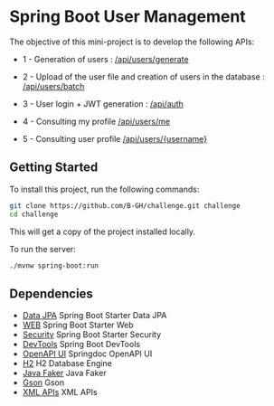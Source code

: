 # Spring Boot User Management

The objective of this mini-project is to develop the following APIs:

* 1 - Generation of users : [/api/users/generate]()

* 2 - Upload of the user file and creation of users in the database : [/api/users/batch]()

* 3 - User login + JWT generation : [/api/auth]()

* 4 - Consulting my profile [/api/users/me]()

* 5 - Consulting user profile [/api/users/{username}]()


## Getting Started

To install this project, run the following commands:

```bash
git clone https://github.com/B-GH/challenge.git challenge
cd challenge
```

This will get a copy of the project installed locally.

To run the server:

```bash
./mvnw spring-boot:run
```



## Dependencies

* [Data JPA](https://mvnrepository.com/artifact/org.springframework.boot/spring-boot-starter-data-jpa) Spring Boot Starter Data JPA
* [WEB](https://mvnrepository.com/artifact/org.springframework.boot/spring-boot-starter-web) Spring Boot Starter Web
* [Security](https://mvnrepository.com/artifact/org.springframework.boot/spring-boot-starter-security) Spring Boot Starter Security
* [DevTools](https://mvnrepository.com/artifact/org.springframework.boot/spring-boot-devtools) Spring Boot DevTools
* [OpenAPI UI](https://mvnrepository.com/artifact/org.springdoc/springdoc-openapi-ui) Springdoc OpenAPI UI
* [H2](https://mvnrepository.com/artifact/com.h2database/h2) H2 Database Engine
* [Java Faker](https://github.com/DiUS/java-faker) Java Faker
* [Gson](https://mvnrepository.com/artifact/com.google.code.gson/gson) Gson
* [XML APIs](https://mvnrepository.com/artifact/xml-apis/xml-apis) XML APIs








